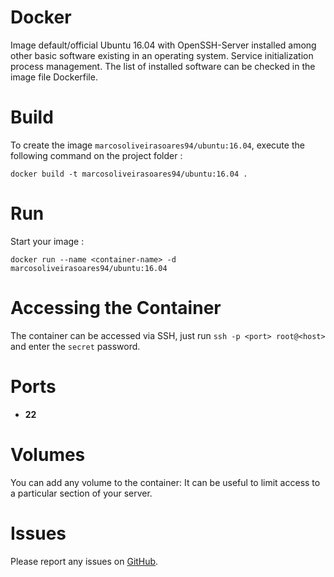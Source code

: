 # Docker

Image default/official Ubuntu 16.04 with OpenSSH-Server installed among other basic software existing in an operating system. Service initialization process management. The list of installed software can be checked in the image file Dockerfile.

# Build

To create the image `marcosoliveirasoares94/ubuntu:16.04`, execute the following command on the project folder :

    docker build -t marcosoliveirasoares94/ubuntu:16.04 .

# Run

Start your image :

    docker run --name <container-name> -d marcosoliveirasoares94/ubuntu:16.04

# Accessing the Container
The container can be accessed via SSH, just run `ssh -p <port> root@<host>` and enter the `secret` password.

# Ports
* **22**

# Volumes
You can add any volume to the container: It can be useful to limit access to a particular section of your server.

# Issues

Please report any issues on [GitHub](https://github.com/marcosoliveirasoares94/Docker/issues).

